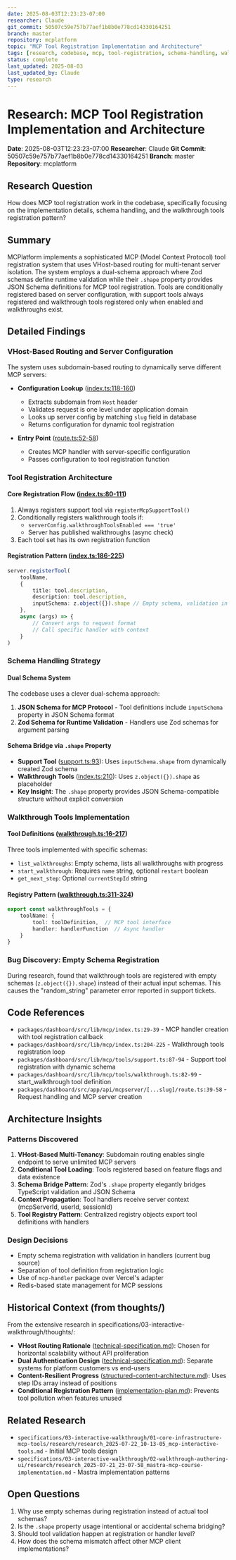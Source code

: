 ```yaml
---
date: 2025-08-03T12:23:23-07:00
researcher: Claude
git_commit: 50507c59e757b77aef1b8b0e778cd14330164251
branch: master
repository: mcplatform
topic: "MCP Tool Registration Implementation and Architecture"
tags: [research, codebase, mcp, tool-registration, schema-handling, walkthrough-tools]
status: complete
last_updated: 2025-08-03
last_updated_by: Claude
type: research
---
```


# Research: MCP Tool Registration Implementation and Architecture

**Date**: 2025-08-03T12:23:23-07:00
**Researcher**: Claude
**Git Commit**: 50507c59e757b77aef1b8b0e778cd14330164251
**Branch**: master
**Repository**: mcplatform

## Research Question
How does MCP tool registration work in the codebase, specifically focusing on the implementation details, schema handling, and the walkthrough tools registration pattern?

## Summary
MCPlatform implements a sophisticated MCP (Model Context Protocol) tool registration system that uses VHost-based routing for multi-tenant server isolation. The system employs a dual-schema approach where Zod schemas define runtime validation while their `.shape` property provides JSON Schema definitions for MCP tool registration. Tools are conditionally registered based on server configuration, with support tools always registered and walkthrough tools registered only when enabled and walkthroughs exist.

## Detailed Findings

### VHost-Based Routing and Server Configuration
The system uses subdomain-based routing to dynamically serve different MCP servers:

- **Configuration Lookup** ([index.ts:118-160](https://github.com/anthropics/mcplatform/blob/50507c59e757b77aef1b8b0e778cd14330164251/packages/dashboard/src/lib/mcp/index.ts#L118-L160))
  - Extracts subdomain from `Host` header
  - Validates request is one level under application domain
  - Looks up server config by matching `slug` field in database
  - Returns configuration for dynamic tool registration

- **Entry Point** ([route.ts:52-58](https://github.com/anthropics/mcplatform/blob/50507c59e757b77aef1b8b0e778cd14330164251/packages/dashboard/src/app/api/mcpserver/[...slug]/route.ts#L52-L58))
  - Creates MCP handler with server-specific configuration
  - Passes configuration to tool registration function

### Tool Registration Architecture

#### Core Registration Flow ([index.ts:80-111](https://github.com/anthropics/mcplatform/blob/50507c59e757b77aef1b8b0e778cd14330164251/packages/dashboard/src/lib/mcp/index.ts#L80-L111))
1. Always registers support tool via `registerMcpSupportTool()`
2. Conditionally registers walkthrough tools if:
   - `serverConfig.walkthroughToolsEnabled === 'true'`
   - Server has published walkthroughs (async check)
3. Each tool set has its own registration function

#### Registration Pattern ([index.ts:186-225](https://github.com/anthropics/mcplatform/blob/50507c59e757b77aef1b8b0e778cd14330164251/packages/dashboard/src/lib/mcp/index.ts#L186-L225))
```typescript
server.registerTool(
    toolName,
    {
        title: tool.description,
        description: tool.description,
        inputSchema: z.object({}).shape // Empty schema, validation in handlers
    },
    async (args) => {
        // Convert args to request format
        // Call specific handler with context
    }
)
```

### Schema Handling Strategy

#### Dual Schema System
The codebase uses a clever dual-schema approach:

1. **JSON Schema for MCP Protocol** - Tool definitions include `inputSchema` property in JSON Schema format
2. **Zod Schema for Runtime Validation** - Handlers use Zod schemas for argument parsing

#### Schema Bridge via `.shape` Property
- **Support Tool** ([support.ts:93](https://github.com/anthropics/mcplatform/blob/50507c59e757b77aef1b8b0e778cd14330164251/packages/dashboard/src/lib/mcp/tools/support.ts#L93)): Uses `inputSchema.shape` from dynamically created Zod schema
- **Walkthrough Tools** ([index.ts:210](https://github.com/anthropics/mcplatform/blob/50507c59e757b77aef1b8b0e778cd14330164251/packages/dashboard/src/lib/mcp/index.ts#L210)): Uses `z.object({}).shape` as placeholder
- **Key Insight**: The `.shape` property provides JSON Schema-compatible structure without explicit conversion

### Walkthrough Tools Implementation

#### Tool Definitions ([walkthrough.ts:16-217](https://github.com/anthropics/mcplatform/blob/50507c59e757b77aef1b8b0e778cd14330164251/packages/dashboard/src/lib/mcp/tools/walkthrough.ts#L16-L217))
Three tools implemented with specific schemas:
- `list_walkthroughs`: Empty schema, lists all walkthroughs with progress
- `start_walkthrough`: Requires `name` string, optional `restart` boolean
- `get_next_step`: Optional `currentStepId` string

#### Registry Pattern ([walkthrough.ts:311-324](https://github.com/anthropics/mcplatform/blob/50507c59e757b77aef1b8b0e778cd14330164251/packages/dashboard/src/lib/mcp/tools/walkthrough.ts#L311-L324))
```typescript
export const walkthroughTools = {
    toolName: {
        tool: toolDefinition,  // MCP tool interface
        handler: handlerFunction  // Async handler
    }
}
```

### Bug Discovery: Empty Schema Registration
During research, found that walkthrough tools are registered with empty schemas (`z.object({}).shape`) instead of their actual input schemas. This causes the "random_string" parameter error reported in support tickets.

## Code References
- `packages/dashboard/src/lib/mcp/index.ts:29-39` - MCP handler creation with tool registration callback
- `packages/dashboard/src/lib/mcp/index.ts:204-225` - Walkthrough tools registration loop
- `packages/dashboard/src/lib/mcp/tools/support.ts:87-94` - Support tool registration with dynamic schema
- `packages/dashboard/src/lib/mcp/tools/walkthrough.ts:82-99` - start_walkthrough tool definition
- `packages/dashboard/src/app/api/mcpserver/[...slug]/route.ts:39-58` - Request handling and MCP server creation

## Architecture Insights

### Patterns Discovered
1. **VHost-Based Multi-Tenancy**: Subdomain routing enables single endpoint to serve unlimited MCP servers
2. **Conditional Tool Loading**: Tools registered based on feature flags and data existence
3. **Schema Bridge Pattern**: Zod's `.shape` property elegantly bridges TypeScript validation and JSON Schema
4. **Context Propagation**: Tool handlers receive server context (mcpServerId, userId, sessionId)
5. **Tool Registry Pattern**: Centralized registry objects export tool definitions with handlers

### Design Decisions
- Empty schema registration with validation in handlers (current bug source)
- Separation of tool definition from registration logic
- Use of `mcp-handler` package over Vercel's adapter
- Redis-based state management for MCP sessions

## Historical Context (from thoughts/)
From the extensive research in specifications/03-interactive-walkthrough/thoughts/:

- **VHost Routing Rationale** ([technical-specification.md](https://github.com/anthropics/mcplatform/blob/50507c59e757b77aef1b8b0e778cd14330164251/specifications/03-interactive-walkthrough/thoughts/technical-specification.md)): Chosen for horizontal scalability without API proliferation
- **Dual Authentication Design** ([technical-specification.md](https://github.com/anthropics/mcplatform/blob/50507c59e757b77aef1b8b0e778cd14330164251/specifications/03-interactive-walkthrough/thoughts/technical-specification.md)): Separate systems for platform customers vs end-users
- **Content-Resilient Progress** ([structured-content-architecture.md](https://github.com/anthropics/mcplatform/blob/50507c59e757b77aef1b8b0e778cd14330164251/specifications/03-interactive-walkthrough/02-walkthrough-authoring-ui/thoughts/structured-content-architecture.md)): Uses step IDs array instead of positions
- **Conditional Registration Pattern** ([implementation-plan.md](https://github.com/anthropics/mcplatform/blob/50507c59e757b77aef1b8b0e778cd14330164251/specifications/03-interactive-walkthrough/01-core-infrastructure-mcp-tools/implementation-plan.md)): Prevents tool pollution when features unused

## Related Research
- `specifications/03-interactive-walkthrough/01-core-infrastructure-mcp-tools/research/research_2025-07-22_10-13-05_mcp-interactive-tools.md` - Initial MCP tools design
- `specifications/03-interactive-walkthrough/02-walkthrough-authoring-ui/research/research_2025-07-21_23-07-58_mastra-mcp-course-implementation.md` - Mastra implementation patterns

## Open Questions
1. Why use empty schemas during registration instead of actual tool schemas?
2. Is the `.shape` property usage intentional or accidental schema bridging?
3. Should tool validation happen at registration or handler level?
4. How does the schema mismatch affect other MCP client implementations?